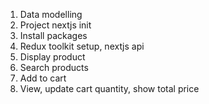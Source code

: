 1. Data modelling
2. Project nextjs init
3. Install packages
4. Redux toolkit setup, nextjs api
5. Display product
6. Search products
7. Add to cart
8. View, update cart quantity, show total price
